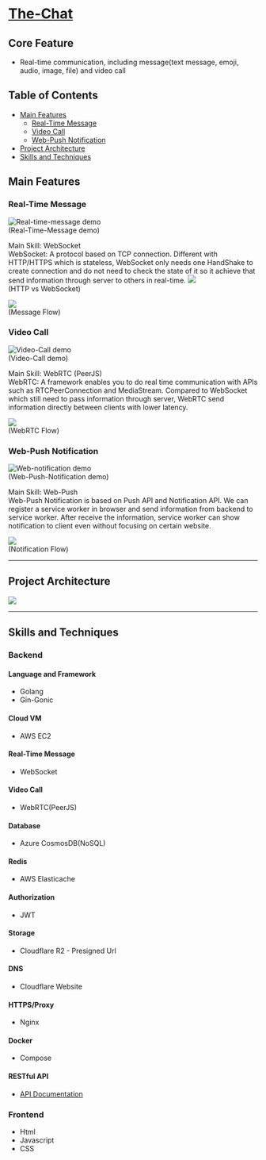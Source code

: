 # [The-Chat](https://the-chat.live)

## Core Feature

- Real-time communication, including message(text message, emoji, audio, image, file) and video call

## Table of Contents

- [Main Features](#main-features)
  - [Real-Time Message](#real-time-message)
  - [Video Call](#video-call)
  - [Web-Push Notification](#web-push-notification)
- [Project Architecture](#project-architecture)
- [Skills and Techniques](#skills-and-techniques)

## Main Features

### Real-Time Message

![Real-time-message demo](/Demo/Real-time-message.gif)  
(Real-Time-Message demo)

Main Skill: WebSocket  
WebSocket: A protocol based on TCP connection. Different with HTTP/HTTPS which is stateless, WebSocket only needs one HandShake to create connection and do not need to check the state of it so it achieve that send information through server to others in real-time.
![](/Demo/HTTPvsSocket.png)  
(HTTP vs WebSocket)

![](/Demo/message_flow.png)  
(Message Flow)

### Video Call

![Video-Call demo](/Demo/video-chat.gif)  
(Video-Call demo)

Main Skill: WebRTC (PeerJS)  
WebRTC: A framework enables you to do real time communication with APIs such as RTCPeerConnection and MediaStream. Compared to WebSocket which still need to pass information through server, WebRTC send information directly between clients with lower latency.

![](/Demo/WebRTC_flow.png)  
(WebRTC Flow)

### Web-Push Notification

![Web-notification demo](/Demo/notification.png)  
(Web-Push-Notification demo)

Main Skill: Web-Push  
Web-Push Notification is based on Push API and Notification API. We can register a service worker in browser and send information from backend to service worker. After receive the information, service worker can show notification to client even without focusing on certain website.

![](/Demo/Notification_flow.png)  
(Notification Flow)

---

## Project Architecture

![](/Demo/architecture.png)

---

## Skills and Techniques

### Backend

#### Language and Framework

- Golang
- Gin-Gonic

#### Cloud VM

- AWS EC2

#### Real-Time Message

- WebSocket

#### Video Call

- WebRTC(PeerJS)

#### Database

- Azure CosmosDB(NoSQL)

#### Redis

- AWS Elasticache

#### Authorization

- JWT

#### Storage

- Cloudflare R2 - Presigned Url

#### DNS

- Cloudflare Website

#### HTTPS/Proxy

- Nginx

#### Docker

- Compose

#### RESTful API

- [API Documentation](https://app.swaggerhub.com/apis-docs/a05031113/The-Chat/1.0.0)

### Frontend

- Html
- Javascript
- CSS
